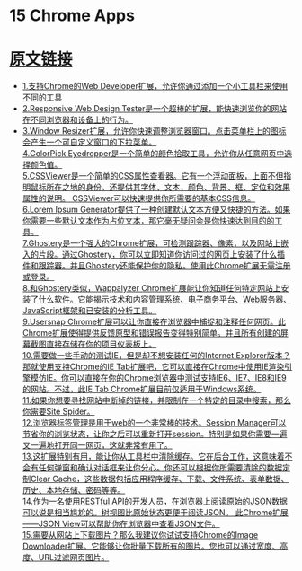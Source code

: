 # 15 Chrome Apps
# [原文链接]( http://www.codeceo.com/article/15-chrome-extension.html?ref=myread)
- [1.支持Chrome的Web Developer扩展，允许你通过添加一个小工具栏来使用不同的工具](https://chrome.google.com/webstore/detail/web-developer/bfbameneiokkgbdmiekhjnmfkcnldhhm)
- [2.Responsive Web Design Tester是一个超棒的扩展，能快速浏览你的网站在不同浏览器和设备上的行为。](https://chrome.google.com/webstore/detail/responsive-web-design-tes/objclahbaimlfnbjdeobicmmlnbhamkg?hl=en%20)
- [3.Window Resizer扩展，允许你快速调整浏览器窗口。点击菜单栏上的图标会产生一个可自定义窗口的下拉菜单。](https://chrome.google.com/webstore/detail/window-resizer/kkelicaakdanhinjdeammmilcgefonfh?hl=en%20)<br>
[4.ColorPick Eyedropper是一个简单的颜色拾取工具，允许你从任意网页中选择颜色值。](https://chrome.google.com/webstore/detail/colorpick-eyedropper/ohcpnigalekghcmgcdcenkpelffpdolg?hl=en%20)<br>
[5.CSSViewer是一个简单的CSS属性查看器。它有一个浮动面板，上面不但指明鼠标所在之地的身份，还提供其字体、文本、颜色、背景、框、定位和效果属性的说明。 CSSViewer可以快速提供你所需要的基本CSS信息。](https://chrome.google.com/webstore/detail/cssviewer/ggfgijbpiheegefliciemofobhmofgce?hl=en) <br>
[6.Lorem Ipsum Generator提供了一种创建默认文本方便又快捷的方法。如果你需要一些默认文本作为占位文本，那它毫无疑问会是你快速达到目的的工具。](https://chrome.google.com/webstore/detail/lorem-ipsum-generator-def/mcdcbjjoakogbcopinefncmkcamnfkdb?hl=en%20) <br>
[7.Ghostery是一个强大的Chrome扩展，可检测跟踪器、像素，以及网站上嵌入的片段。通过Ghostery，你可以立即知道你访问过的网页上安装了什么插件和跟踪器。并且Ghostery还能保护你的隐私。使用此Chrome扩展无需注册或登录。](https://chrome.google.com/webstore/detail/ghostery/mlomiejdfkolichcflejclcbmpeaniij?hl=en%20)<br>
[8.和Ghostery类似，Wappalyzer Chrome扩展能让你知道任何特定网站上安装了什么软件。它能揭示技术和内容管理系统、电子商务平台、Web服务器、JavaScript框架和已安装的分析工具。](https://chrome.google.com/webstore/detail/wappalyzer/gppongmhjkpfnbhagpmjfkannfbllamg?hl=en%20)<br>
[9.Usersnap Chrome扩展可以让你直接在浏览器中捕捉和注释任何网页。此Chrome扩展使得提供反馈原型和错误报告变得特别简单。并且所有创建的屏幕截图直接存储在你的项目仪表板上。](https://chrome.google.com/webstore/detail/usersnap-annotate-screens/khehmhbaabkepkojebhcpjifcmojdmgd?hl=en%20)<br>
[10.需要做一些手动的测试IE，但是却不想安装任何的Internet Explorer版本？那就使用支持Chrome的IE Tab扩展吧，它可以直接在Chrome中使用IE渲染引擎模仿IE。你可以直接在你的Chrome浏览器中测试支持IE6、IE7、IE8和IE9的网站。不过，此IE Tab Chrome扩展目前仅适用于Windows系统。](https://chrome.google.com/webstore/detail/ie-tab/hehijbfgiekmjfkfjpbkbammjbdenadd?hl=en%20)<br>
[11.如果你想要寻找网站中断掉的链接，并限制在一个特定的目录中搜索，那么你需要Site Spider。](https://chrome.google.com/webstore/detail/site-spider-mark-ii/gedjofgioahckekhpgknhchelbpdogok?hl=en%20)<br>
[12.浏览器标签管理是用于web的一个非常棒的技术。Session Manager可以节省你的浏览状态，让你之后可以重新打开session。特别是如果你需要一遍又一遍地打开同一网页，这就非常有用了。](https://chrome.google.com/webstore/detail/session-manager/bbcnbpafconjjigibnhbfmmgdbbkcjfi?hl=en%20)<br>
[13.这扩展特别有用，能让你从工具栏中清除缓存。它在后台工作，这意味着不会有任何弹窗和确认对话框来让你分心。你还可以根据你所需要清除的数据定制Clear Cache，这些数据包括应用程序缓存、下载、文件系统、表单数据、历史、本地存储、密码等等。](https://chrome.google.com/webstore/detail/clear-cache/cppjkneekbjaeellbfkmgnhonkkjfpdn?hl=en%20)<br>
[14.作为一名使用RESTful API的开发人员，在浏览器上阅读原始的JSON数据可以说是相当尴尬的。树视图比原始状态更便于阅读JSON。 此Chrome扩展——JSON View可以帮助你在浏览器中查看JSON文件。](https://chrome.google.com/webstore/detail/jsonview/chklaanhfefbnpoihckbnefhakgolnmc?hl=en%20)<br>
[15.需要从网站上下载图片？那么我建议你试试支持Chrome的Image Downloader扩展。它能够让你批量下载所有的图片。您也可以通过宽度、高度、URL过滤网页图片。](https://chrome.google.com/webstore/detail/image-downloader/cnpniohnfphhjihaiiggeabnkjhpaldj%20)







